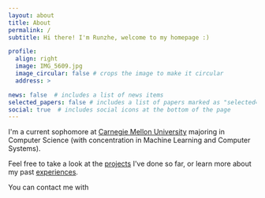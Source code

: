 ```yaml
---
layout: about
title: About
permalink: /
subtitle: Hi there! I'm Runzhe, welcome to my homepage :)

profile:
  align: right
  image: IMG_5609.jpg
  image_circular: false # crops the image to make it circular
  address: >

news: false  # includes a list of news items
selected_papers: false # includes a list of papers marked as "selected={true}"
social: true  # includes social icons at the bottom of the page
---
```


<!-- Write your biography here. Tell the world about yourself. Link to your favorite [subreddit](http://reddit.com). You can put a picture in, too. The code is already in, just name your picture `prof_pic.jpg` and put it in the `img/` folder. -->

I'm a current sophomore at [Carnegie Mellon University](https://www.cs.cmu.edu/) majoring in Computer Science (with concentration in Machine Learning and Computer Systems).

Feel free to take a look at the [projects](/projects) I've done so far, or learn more about my past [experiences](/experience).

You can contact me with 